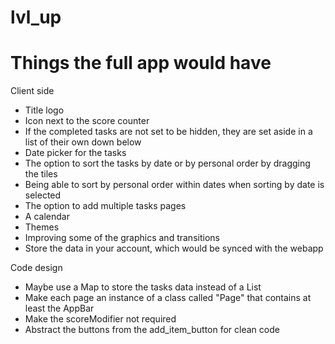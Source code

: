 # lvl_up



# Things the full app would have

Client side

- Title logo
- Icon next to the score counter
- If the completed tasks are not set to be hidden, they are set aside in a list of their own down
  below
- Date picker for the tasks
- The option to sort the tasks by date or by personal order by dragging the tiles 
- Being able to sort by personal order within dates when sorting by date is selected
- The option to add multiple tasks pages
- A calendar
- Themes
- Improving some of the graphics and transitions
- Store the data in your account, which would be synced with the webapp

Code design

- Maybe use a Map to store the tasks data instead of a List
- Make each page an instance of a class called "Page" that contains at least the AppBar
- Make the scoreModifier not required
- Abstract the buttons from the add_item_button for clean code
